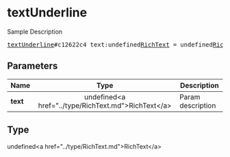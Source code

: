 # textUnderline

Sample Description

<pre>
<a href="../constructor/textUnderline.md">textUnderline</a>#c12622c4 text:undefined<a href="../type/RichText.md">RichText</a> = undefined<a href="../type/RichText.md">RichText</a>;
</pre>

## Parameters

| Name | Type | Description |
|------|:----:|-------------|
| **text** | undefined&lt;a href=&#34;../type/RichText.md&#34;&gt;RichText&lt;/a&gt; | Param description |

## Type

undefined&lt;a href=&#34;../type/RichText.md&#34;&gt;RichText&lt;/a&gt;
